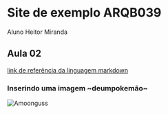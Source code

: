 # Site de exemplo ARQB039

Aluno Heitor Miranda

## Aula 02

[link de referência da linguagem markdown](https://www.markdown.net.br/)

### Inserindo uma imagem ~deumpokemão~


![Amoonguss](https://img.pokemondb.net/artwork/garchomp.jpg)
